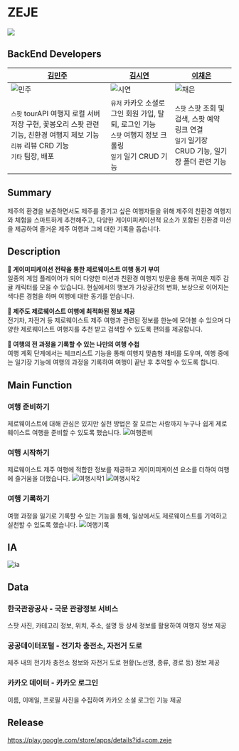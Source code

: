 # ZEJE
![](https://user-images.githubusercontent.com/81242672/192721382-2d6457c9-0df8-4f32-9f3a-99fa80d5846d.png)
## BackEnd Developers
|[김민주](https://github.com/MINJU-KIMmm)|[김시연](https://github.com/siyeonkm)|[이채은](https://github.com/lcheun)|
|----|----|----|
|![민주](https://github.com/MINJU-KIMmm.png)|![시연](https://github.com/siyeonkm.png)|![채은](https://github.com/lcheun.png)|
|`스팟` tourAPI 여행지 로컬 서버 저장 구현, 꽃봉오리 스팟 관련 기능, 친환경 여행지 제보 기능</br>`리뷰` 리뷰 CRD 기능</br>`기타` 팀장, 배포|`유저` 카카오 소셜로그인 회원 가입, 탈퇴, 로그인 기능</br> `스팟` 여행지 정보 크롤링</br>`일기` 일기 CRUD 기능|`스팟` 스팟 조회 및 검색, 스팟 예약 링크 연결</br> `일기` 일기장 CRUD 기능, 일기장 폴더 관련 기능|
## Summary
제주의 환경을 보존하면서도 제주를 즐기고 싶은 여행자들을 위해 제주의 친환경 여행지와 체험을 스마트하게 추천해주고, 다양한 게이미피케이션적 요소가 포함된 친환경 미션을 제공하여 즐거운 제주 여행과 그에 대한 기록을 돕습니다.
## Description
**🍊 게이미피케이션 전략을 통한 제로웨이스트 여행 동기 부여</br>**
일종의 게임 플레이어가 되어 다양한 미션과 친환경 여행지 방문을 통해 귀여운 제주 감귤 캐릭터를 모을 수 있습니다. 현실에서의 행보가 가상공간의 변화, 보상으로 이어지는 색다른 경험을 하며 여행에 대한 동기를 얻습니다.

**🍊 제주도 제로웨이스트 여행에 최적화된 정보 제공</br>**
전기차, 자전거 등 제로웨이스트 제주 여행과 관련된 정보를 한눈에 모아볼 수 있으며 다양한 제로웨이스트 여행지를 추천 받고 검색할 수 있도록 편의를 제공합니다.

**🍊 여행의 전 과정을 기록할 수 있는 나만의 여행 수첩</br>**
여행 계획 단계에서는 체크리스트 기능을 통해 여행지 맞춤형 채비를 도우며, 여행 중에는 일기장 기능에 여행의 과정을 기록하여 여행이 끝난 후 추억할 수 있도록 합니다.
## Main Function
### 여행 준비하기
제로웨이스트에 대해 관심은 있지만 실천 방법은 잘 모르는 사람까지 누구나 쉽게 제로웨이스트 여행을 준비할 수 있도록 했습니다.
![여행준비](https://user-images.githubusercontent.com/81242672/192727361-da427ecd-37a0-4a49-b414-e523a9b15992.png)
### 여행 시작하기
제로웨이스트 제주 여행에 적합한 정보를 제공하고 게이미피케이션 요소를 더하여 여행에 즐거움을 더했습니다.
![여행시작1](https://user-images.githubusercontent.com/81242672/192727305-32161177-9a70-4c7f-ab30-a47201dc824a.png)
![여행시작2](https://user-images.githubusercontent.com/81242672/192727258-68051baf-101b-4cbd-a5d7-2eb6718904f9.png)
### 여행 기록하기
여행 과정을 일기로 기록할 수 있는 기능을 통해, 일상에서도 제로웨이스트를 기억하고 실천할 수 있도록 했습니다.
![여행기록](https://user-images.githubusercontent.com/81242672/192727165-fcba5e55-ffa8-4afd-a89a-31260b7e38d9.png)
## IA
![ia](https://user-images.githubusercontent.com/81242672/192727122-1e477d96-99e2-453d-b6f0-44439d19183e.png)
## Data
### 한국관광공사 - 국문 관광정보 서비스
스팟 사진, 카테고리 정보, 위치, 주소, 설명 등 상세 정보를 활용하여 여행지 정보 제공
### 공공데이터포털 - 전기차 충전소, 자전거 도로
제주 내의 전기차 충전소 정보와 자전거 도로 현황(노선명, 종류, 경로 등) 정보 제공
### 카카오 데이터 - 카카오 로그인
이름, 이메일, 프로필 사진을 수집하여 카카오 소셜 로그인 기능 제공
## Release
https://play.google.com/store/apps/details?id=com.zeje
